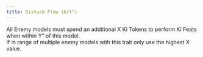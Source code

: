 ```yaml
---
title: Disturb Flow (X/Y")
---
```

All Enemy models must spend an additional X Ki Tokens to perform Ki Feats when within Y” of this model.  
If in range of multiple enemy models with this trait only use the highest X value.
